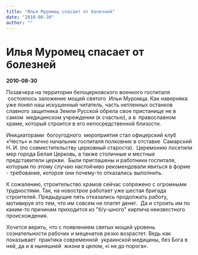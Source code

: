 ```yaml
---
title: "Илья Муромец спасает от болезней"
date: "2010-08-30"
author: ""
---
```


# Илья Муромец спасает от болезней

**2010-08-30** 

Позавчера на территории белоцерковского военного госпиталя   состоялось заложение мощей святого  Ильи Муромца. Как наверняка уже понял наш искушенный читатель, часть нетленных останков славного защитника Земли Русской обрела свое пристанище не в самом  медицинском учреждении (к счастью), а в  православном  храме, который строится в его непосредственной близости.

Инициаторами  богоугодного  мероприятия стал офицерский клуб «Честь» и лично начальник госпиталя полковник в отставке  Самарский Н. И. (по совместительству церковный староста).  Церемонию посетили мер города Белая Церковь, а также столичные и местные представители церкви.  Были приглашены и работники госпиталя, которым по этому случаю настойчиво рекомендовали явиться в форме - требование, которое они почему-то отказались выполнить.

К сожалению, строительство храмов сейчас сопряжено с огромными трудностями. Так, на новострое работает уже шестая бригада строителей. Предыдущие пять отказались продолжать работу, мотивируя это тем, что им совсем не платят денег.  Да и строить им по каким-то причинам приходится из "б/у-шного" кирпича неизвестного происхождения.

Хочется верить, что с появлением святых мощей уровень сознательности рабочих и меценатов резко возрастет. Ведь как показывает  практика современной  украинской медицины, без Бога в ней, да и в нынешней  жизни в целом, «і не до порога».